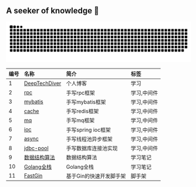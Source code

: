 
## A seeker of knowledge 👋

<!--
**DeepTechDiver/DeepTechDiver** is a ✨ _special_ ✨ repository because its `README.md` (this file) appears on your GitHub profile.

Here are some ideas to get you started:

- 🔭 I’m currently working on ...
- 🌱 I’m currently learning ...
- 👯 I’m looking to collaborate on ...
- 🤔 I’m looking for help with ...
- 💬 Ask me about ...
- 📫 How to reach me: ...
- 😄 Pronouns: ...
- ⚡ Fun fact: ...
-->



<picture>
  <source media="(prefers-color-scheme: dark)" srcset="https://raw.githubusercontent.com/DeepTechDiver/DeepTechDiver/output/github-contribution-grid-snake-dark.svg">
  <source media="(prefers-color-scheme: light)" srcset="https://raw.githubusercontent.com/DeepTechDiver/DeepTechDiver/output/github-contribution-grid-snake.svg">
  <img alt="github contribution grid snake animation" src="https://raw.githubusercontent.com/DeepTechDiver/DeepTechDiver/output/github-contribution-grid-snake.svg">
</picture>

| 编号 | 名称 | 简介 | 标签 |
|:----|:----|:----|:----|
| 1 | [DeepTechDiver](https://github.com/DeepTechDiver/DeepTechDiver.github.io) | 个人博客 | 学习 |
| 2 | [rpc](https://github.com/DeepTechDiver/Middleware-of-Handwriting) | 手写rpc框架 | 学习,中间件 |
| 3 | [mybatis](https://github.com/DeepTechDiver/Middleware-of-Handwriting) | 手写mybatis框架 | 学习,中间件 |
| 4 | [cache](https://github.com/DeepTechDiver/Middleware-of-Handwriting) | 手写redis框架 | 学习,中间件 |
| 5 | [mq](https://github.com/DeepTechDiver/Middleware-of-Handwriting) | 手写mq框架 | 学习,中间件 |
| 6 | [ioc](https://github.com/DeepTechDiver/Middleware-of-Handwriting) | 手写spring ioc框架 | 学习,中间件 |
| 7 | [async](https://github.com/DeepTechDiver/Middleware-of-Handwriting) | 手写线程池异步框架 | 学习,中间件 |
| 8 | [jdbc-pool](https://github.com/DeepTechDiver/Middleware-of-Handwriting) | 手写数据库连接池实现 | 学习,中间件 |
| 9 | [数据结构算法](https://github.com/DeepTechDiver/DataStructures-and-Algorithms) | 数据结构算法 | 学习笔记 |
| 10 | [Golang全栈](https://github.com/DeepTechDiver/basic) | Golang全栈 | 学习笔记 |
| 11 | [FastGin](https://github.com/DeepTechDiver/FastGin) | 基于Gin的快速开发脚手架 | 脚手架 |




